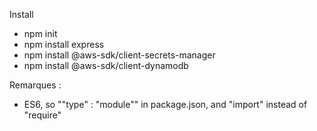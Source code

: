 
Install
- npm init
- npm install express
- npm install @aws-sdk/client-secrets-manager
- npm install @aws-sdk/client-dynamodb


Remarques : 
- ES6, so ""type" : "module"" in package.json, and "import" instead of "require"